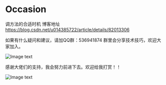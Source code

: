 # Occasion
调方法的合适时机
博客地址 https://blog.csdn.net/u014385722/article/details/82013306

如果有什么疑问和建议，请加QQ群：536941874
群里会分享技术技巧，欢迎大家加入。       

![Image text](https://github.com/syxxjujing/Occasion/blob/master/app/pictures/%E7%BE%A4qrcode.png)




感谢大佬们的支持，我会努力前进下去。欢迎给我打赏！！

![Image text](https://github.com/syxxjujing/Occasion/blob/master/app/pictures/dashang.png)

